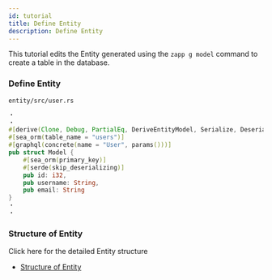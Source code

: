 ```yaml
---
id: tutorial
title: Define Entity
description: Define Entity
---
```


This tutorial edits the Entity generated using the `zapp g model` command to create a table in the database.

### Define Entity

`entity/src/user.rs`

```rust
・
・
#[derive(Clone, Debug, PartialEq, DeriveEntityModel, Serialize, Deserialize, SimpleObject)]
#[sea_orm(table_name = "users")]
#[graphql(concrete(name = "User", params()))]
pub struct Model {
    #[sea_orm(primary_key)]
    #[serde(skip_deserializing)]
    pub id: i32,
    pub username: String,
    pub email: String
}
・
・
```

### Structure of Entity

Click here for the detailed Entity structure

- [Structure of Entity](https://www.sea-ql.org/SeaORM/docs/generate-entity/entity-structure/)
